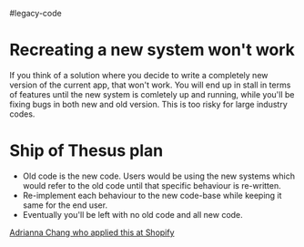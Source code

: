 #legacy-code 
# Recreating a new system won't work
If you think of a solution where you decide to write a completely new version of the current app, that won't work. You will end up in stall in terms of features until the new system is comletely up and running, while you'll be fixing bugs in both new and old version. This is too risky for large industry codes.

# Ship of Thesus plan
* Old code is the new code. Users would be using the new systems which would refer to the old code until that specific behaviour is re-written.
* Re-implement each behaviour to the new code-base while keeping it same for the end user.
* Eventually you'll be left with no old code and all new code.

[Adrianna Chang who applied this at Shopify](https://youtu.be/zZ95_5y_iPk)

